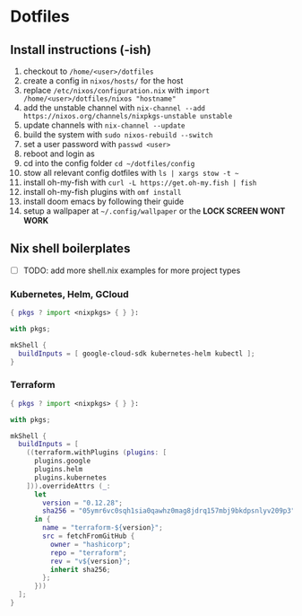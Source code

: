 # Dotfiles

## Install instructions (-ish)

1. checkout to `/home/<user>/dotfiles` 
1. create a config in `nixos/hosts/` for the host
1. replace `/etc/nixos/configuration.nix` with `import /home/<user>/dotfiles/nixos "hostname"`
1. add the unstable channel with `nix-channel --add https://nixos.org/channels/nixpkgs-unstable unstable`
1. update channels with `nix-channel --update`
1. build the system with `sudo nixos-rebuild --switch`
1. set a user password with `passwd <user>`
1. reboot and login as <user>
1. cd into the config folder `cd ~/dotfiles/config`
1. stow all relevant config dotfiles with `ls | xargs stow -t ~`
1. install oh-my-fish with `curl -L https://get.oh-my.fish | fish`
1. install oh-my-fish plugins with `omf install`
1. install doom emacs by following their guide
1. setup a wallpaper at `~/.config/wallpaper` or the **LOCK SCREEN WONT WORK**

## Nix shell boilerplates

- [ ] TODO: add more shell.nix examples for more project types

### Kubernetes, Helm, GCloud

``` nix
{ pkgs ? import <nixpkgs> { } }:

with pkgs;

mkShell {
  buildInputs = [ google-cloud-sdk kubernetes-helm kubectl ];
}
```

### Terraform

``` nix
{ pkgs ? import <nixpkgs> { } }:

with pkgs;

mkShell {
  buildInputs = [
    ((terraform.withPlugins (plugins: [
      plugins.google
      plugins.helm
      plugins.kubernetes
    ])).overrideAttrs (_:
      let
        version = "0.12.28";
        sha256 = "05ymr6vc0sqh1sia0qawhz0mag8jdrq157mbj9bkdpsnlyv209p3";
      in {
        name = "terraform-${version}";
        src = fetchFromGitHub {
          owner = "hashicorp";
          repo = "terraform";
          rev = "v${version}";
          inherit sha256;
        };
      }))
  ];
}
```
